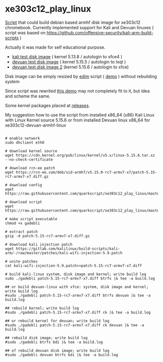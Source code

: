 # xe303c12_play_linux

[Script](https://github.com/quarkscript/xe303c12_play_linux/blob/master/gadebli) that could build debian based armhf disk image for xe303c12 chromebook. Currently implemented support for Kali and Devuan linuxes ( script was based on https://github.com/offensive-security/kali-arm-build-scripts )

Actually it was made for self educational purpose.

- [kali test disk image](https://drive.google.com/u/0/uc?id=1meNMjZaphdySOPjudi1tr-4pjXMNLCBm&export=download) ( kernel 5.13.8 / autologin to xfce4 )
- [devuan test disk image](https://drive.google.com/u/0/uc?id=12rDOgfDg_YptOwp3wKWLqZjO5fxTWOe_&export=download) ( kernel 5.15.5 / autologin to lxqt )
- [devuan test disk image 2](https://drive.google.com/u/0/uc?id=1Smkv6HW1iJC-Ycm49tVAKdKLLLC2f7gk&export=download) (kernel 5.15.6 / autologin to xfce)

Disk image can be simply resized by [edim](https://github.com/quarkscript/linux-armv7-xe303c12-only/blob/master/edim) script ( [demo](https://youtu.be/ALJR2doOipc) ) without rebuilding system

Since script was rewrited [this demo](https://youtu.be/GCAjI37bUYo) may not completely fit to it, but idea and scheme the same. 

Some kernel packages placed at [releases](https://github.com/quarkscript/xe303c12_play_linux/releases).

My suggestion how to use  the script from installed x86_64 (x86) Kali Linux with Linux Kernel source 5.15.6 or from installed Devuan linux x86_64 for xe303c12-devuan-armhf-linux 
```#!/bin/bash

# enable network
sudo dhclient eth0

# download kernel source
wget https://cdn.kernel.org/pub/linux/kernel/v5.x/linux-5.15.6.tar.xz --no-check-certificate

# download rcn-ee patch
wget https://rcn-ee.com/deb/sid-armhf/v5.15.0-rc7-armv7-x7/patch-5.15-rc7-armv7-x7.diff.gz

# download config
wget https://raw.githubusercontent.com/quarkscript/xe303c12_play_linux/master/config

# download script
wget https://raw.githubusercontent.com/quarkscript/xe303c12_play_linux/master/gadebli

# make script executable
chmod +x gadebli

# extract patch
gzip -d patch-5.15-rc7-armv7-x7.diff.gz

# download kali injection patch
wget https://gitlab.com/kalilinux/build-scripts/kali-arm/-/raw/master/patches/kali-wifi-injection-5.9.patch

# unite patches
cat kali-wifi-injection-5.9.patch>>patch-5.15-rc7-armv7-x7.diff

# build kali-linux system, disk image and kernel; write build log
sudo ./gadebli patch-5.15-rc7-armv7-x7.diff btrfs |& tee -a build.log

## or build devuan-linux with xfce: system, disk image and kernel; write build log
#sudo ./gadebli patch-5.15-rc7-armv7-x7.diff btrfs devuan |& tee -a build.log

## rebuild kernel; write build log
#sudo ./gadebli patch-5.15-rc7-armv7-x7.diff ck |& tee -a build.log

## or rebuild kernel for devuan; write build log
#sudo ./gadebli patch-5.15-rc7-armv7-x7.diff ck devuan |& tee -a build.log

## rebuild disk image; write build log
#sudo ./gadebli btrfs bdi |& tee -a build.log

## of rebuild devuan disk image; write build log
#sudo ./gadebli devuan btrfs bdi |& tee -a build.log
```
